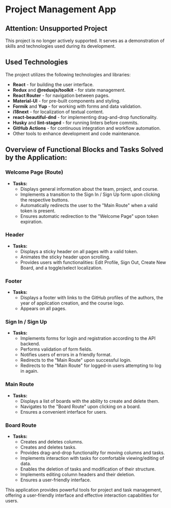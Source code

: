 # Project Management App

## Attention: Unsupported Project

This project is no longer actively supported. It serves as a demonstration of skills and technologies used during its development.

## Used Technologies

The project utilizes the following technologies and libraries:

- **React** - for building the user interface.
- **Redux** and **@reduxjs/toolkit** - for state management.
- **React Router** - for navigation between pages.
- **Material-UI** - for pre-built components and styling.
- **Formik** and **Yup** - for working with forms and data validation.
- **i18next** - for localization of textual content.
- **react-beautiful-dnd** - for implementing drag-and-drop functionality.
- **Husky** and **lint-staged** - for running linters before commits.
- **GitHub Actions** - for continuous integration and workflow automation.
- Other tools to enhance development and code maintenance.

## Overview of Functional Blocks and Tasks Solved by the Application:

### Welcome Page (Route)

- **Tasks:**
  - Displays general information about the team, project, and course.
  - Implements a transition to the Sign In / Sign Up form upon clicking the respective buttons.
  - Automatically redirects the user to the "Main Route" when a valid token is present.
  - Ensures automatic redirection to the "Welcome Page" upon token expiration.

### Header

- **Tasks:**
  - Displays a sticky header on all pages with a valid token.
  - Animates the sticky header upon scrolling.
  - Provides users with functionalities: Edit Profile, Sign Out, Create New Board, and a toggle/select localization.

### Footer

- **Tasks:**
  - Displays a footer with links to the GitHub profiles of the authors, the year of application creation, and the course logo.
  - Appears on all pages.

### Sign In / Sign Up

- **Tasks:**
  - Implements forms for login and registration according to the API backend.
  - Performs validation of form fields.
  - Notifies users of errors in a friendly format.
  - Redirects to the "Main Route" upon successful login.
  - Redirects to the "Main Route" for logged-in users attempting to log in again.

### Main Route

- **Tasks:**
  - Displays a list of boards with the ability to create and delete them.
  - Navigates to the "Board Route" upon clicking on a board.
  - Ensures a convenient interface for users.

### Board Route

- **Tasks:**
  - Creates and deletes columns.
  - Creates and deletes tasks.
  - Provides drag-and-drop functionality for moving columns and tasks.
  - Implements interaction with tasks for comfortable viewing/editing of data.
  - Enables the deletion of tasks and modification of their structure.
  - Implements editing column headers and their deletion.
  - Ensures a user-friendly interface.

This application provides powerful tools for project and task management, offering a user-friendly interface and effective interaction capabilities for users.
